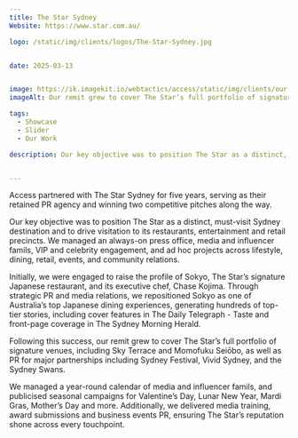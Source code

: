 ```yaml
---
title: The Star Sydney
Website: https://www.star.com.au/

logo: /static/img/clients/logos/The-Star-Sydney.jpg


date: 2025-03-13


image: https://ik.imagekit.io/webtactics/access/static/img/clients/our-work/The-Star-Sydney_nYuyXu-zf.jpg
imageAlt: Our remit grew to cover The Star’s full portfolio of signature venues, including Sky Terrace and Momofuku Seiōbo, as well as PR for major partnerships including Sydney Festival, Vivid Sydney, and the Sydney Swans.

tags:
  - Showcase
  - Slider
  - Our Work

description: Our key objective was to position The Star as a distinct, must-visit Sydney destination and to drive visitation to its restaurants, entertainment and retail precincts. We managed an always-on press office, media and influencer famils, VIP and celebrity engagement, and ad hoc projects across lifestyle, dining, retail, events, and community relations.


---
```

Access partnered with The Star Sydney for five years, serving as their retained PR agency and winning two competitive pitches along the way. 

Our key objective was to position The Star as a distinct, must-visit Sydney destination and to drive visitation to its restaurants, entertainment and retail precincts. We managed an always-on press office, media and influencer famils, VIP and celebrity engagement, and ad hoc projects across lifestyle, dining, retail, events, and community relations.

Initially, we were engaged to raise the profile of Sokyo, The Star’s signature Japanese restaurant, and its executive chef, Chase Kojima. Through strategic PR and media relations, we repositioned Sokyo as one of Australia’s top Japanese dining experiences, generating hundreds of top-tier stories, including cover features in The Daily Telegraph - Taste and front-page coverage in The Sydney Morning Herald.

Following this success, our remit grew to cover The Star’s full portfolio of signature venues, including Sky Terrace and Momofuku Seiōbo, as well as PR for major partnerships including Sydney Festival, Vivid Sydney, and the Sydney Swans.

We managed a year-round calendar of media and influencer famils, and publicised seasonal campaigns for Valentine’s Day, Lunar New Year, Mardi Gras, Mother’s Day and more. Additionally, we delivered media training, award submissions and business events PR, ensuring The Star’s reputation shone across every touchpoint.



